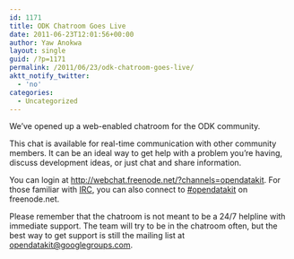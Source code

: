 ```yaml
---
id: 1171
title: ODK Chatroom Goes Live
date: 2011-06-23T12:01:56+00:00
author: Yaw Anokwa
layout: single
guid: /?p=1171
permalink: /2011/06/23/odk-chatroom-goes-live/
aktt_notify_twitter:
  - 'no'
categories:
  - Uncategorized
---
```

We&#8217;ve opened up a web-enabled chatroom for the ODK community. 

This chat is available for real-time communication with other community members. It can be an ideal way to get help with a problem you&#8217;re having, discuss development ideas, or just chat and share information.

You can login at <http://webchat.freenode.net/?channels=opendatakit>. For those familiar with [IRC](http://en.wikipedia.org/wiki/Internet_Relay_Chat), you can also connect to [#opendatakit](irc://irc.freenode.net/opendatakit) on freenode.net. 

Please remember that the chatroom is not meant to be a 24/7 helpline with immediate support. The team will try to be in the chatroom often, but the best way to get support is still the mailing list at <opendatakit@googlegroups.com>.